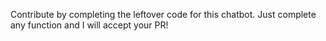 Contribute by completing the leftover code for this chatbot.
Just complete any function and I will accept your PR!

